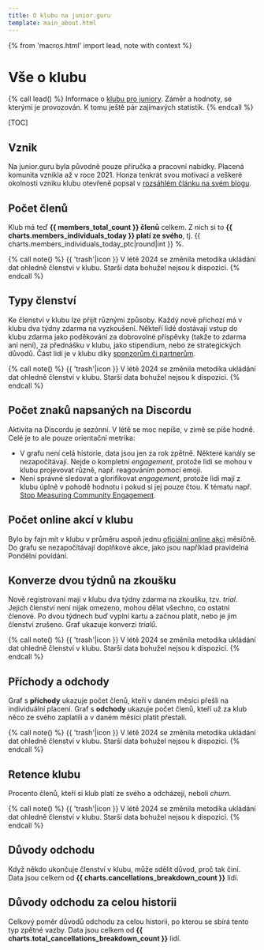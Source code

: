 ```yaml
---
title: O klubu na junior.guru
template: main_about.html
---
```


{% from 'macros.html' import lead, note with context %}

# Vše o klubu

{% call lead() %}
Informace o [klubu pro juniory](../club.md). Záměr a hodnoty, se kterými je provozován. K tomu ještě pár zajímavých statistik.
{% endcall %}

[TOC]

## Vznik

Na junior.guru byla původně pouze příručka a pracovní nabídky. Placená komunita vznikla až v roce 2021. Honza tenkrát svou motivaci a veškeré okolnosti vzniku klubu otevřeně popsal v [rozsáhlém článku na svém blogu](https://honzajavorek.cz/blog/spoustim-klub/).

## Počet členů

Klub má teď **{{ members_total_count }} členů** celkem. Z nich si to **{{ charts.members_individuals_today }} platí ze svého**, tj. {{ charts.members_individuals_today_ptc|round|int }} %.

{% call note() %}
  {{ 'trash'|icon }} V létě 2024 se změnila metodika ukládání dat ohledně členství v klubu. Starší data bohužel nejsou k dispozici.
{% endcall %}

<div class="chart-scroll"><div class="chart-container"><canvas
    class="chart" width="400" height="300"
    data-chart-type="line"
    data-chart="{{ {
        'labels': charts.members_labels,
        'datasets': [
            {
                'label': 'všechna členství',
                'data': charts.members,
                'borderColor': '#1755d1',
                'borderWidth': 2,
            },
            {
                'label': 'všechna individuální členství',
                'data': charts.members_individuals,
                'borderColor': '#1755d1',
                'borderWidth': 1,
            },
        ],
    }|tojson|forceescape }}"
    data-chart-options="{{ {
        'interaction': {'mode': 'index'},
        'scales': {'y': {'beginAtZero': true}},
        'plugins': {'annotation': charts.members_annotations},
    }|tojson|forceescape }}"></canvas></div></div>

## Typy členství

Ke členství v klubu lze přijít různými způsoby. Každý nově příchozí má v klubu dva týdny zdarma na vyzkoušení. Někteří lidé dostávají vstup do klubu zdarma jako poděkování za dobrovolné příspěvky (takže to zdarma ani není), za přednášku v klubu, jako stipendium, nebo ze strategických důvodů. Část lidí je v klubu díky [sponzorům či partnerům](./sponsors-partners.md).

{% call note() %}
  {{ 'trash'|icon }} V létě 2024 se změnila metodika ukládání dat ohledně členství v klubu. Starší data bohužel nejsou k dispozici.
{% endcall %}

<div class="chart-scroll"><div class="chart-container"><canvas
    class="chart" width="400" height="300"
    data-chart-type="bar"
    data-chart="{{ {
        'labels': charts.subscription_types_breakdown_labels,
        'datasets': [
            {
                'label': 'neplatí členství',
                'data': charts.subscription_types_breakdown.pop('free'),
                'backgroundColor': '#ddd',
            },
            {
                'label': 'dva týdny zdarma',
                'data': charts.subscription_types_breakdown.pop('trial'),
                'backgroundColor': '#a9a9a9',
            },
            {
                'label': 'mají stipendium',
                'data': charts.subscription_types_breakdown.pop('finaid'),
                'backgroundColor': '#02cabb',
            },
            {
                'label': 'členství zajistil partner',
                'data': charts.subscription_types_breakdown.pop('partner'),
                'backgroundColor': '#00b7eb',
            },
            {
                'label': 'členství platí firma',
                'data': charts.subscription_types_breakdown.pop('sponsor'),
                'backgroundColor': '#083284',
            },
            {
                'label': 'členství si platí sami, ročně',
                'data': charts.subscription_types_breakdown.pop('yearly'),
                'backgroundColor': '#638cdd',
            },
            {
                'label': 'členství si platí sami, měsíčně',
                'data': charts.subscription_types_breakdown.pop('monthly'),
                'backgroundColor': '#1755d1',
            },
        ],
    }|tojson|forceescape }}"
    {{ charts.subscription_types_breakdown.keys()|list|assert_empty }}
    data-chart-options="{{ {
        'interaction': {'mode': 'index'},
        'scales': {'x': {'stacked': True}, 'y': {'stacked': True}},
        'plugins': {'annotation': charts.subscription_types_breakdown_annotations},
    }|tojson|forceescape }}"></canvas></div></div>

## Počet znaků napsaných na Discordu

Aktivita na Discordu je sezónní. V létě se moc nepíše, v zimě se píše hodně. Celé je to ale pouze orientační metrika:

- V grafu není celá historie, data jsou jen za rok zpětně. Některé kanály se nezapočítávají. Nejde o kompletní _engagement_, protože lidi se mohou v klubu projevovat různě, např. reagováním pomocí emoji.
- Není správné sledovat a glorifikovat _engagement_, protože lidi mají z klubu úplně v pohodě hodnotu i pokud si jej pouze čtou. K tématu např. [Stop Measuring Community Engagement](https://rosie.land/posts/stop-measuring-community-engagement/).

<div class="chart-scroll"><div class="chart-container"><canvas
    class="chart" width="400" height="230"
    data-chart-type="line"
    data-chart="{{ {
        'labels': charts.club_content_labels,
        'datasets': [
            {
                'label': 'počet znaků napsaných na Discordu',
                'data': charts.club_content,
                'borderColor': '#1755d1',
                'borderWidth': 2,
            },
        ]
    }|tojson|forceescape }}"
    data-chart-options="{{ {
        'interaction': {'mode': 'index'},
        'scales': {'y': {'beginAtZero': true}},
        'plugins': {'annotation': charts.club_content_annotations},
    }|tojson|forceescape }}"></canvas></div></div>

## Počet online akcí v klubu

Bylo by fajn mít v klubu v průměru aspoň jednu [oficiální online akci](../events.md) měsíčně. Do grafu se nezapočítávají doplňkové akce, jako jsou například pravidelná Pondělní povídání.

<div class="chart-scroll"><div class="chart-container"><canvas
    class="chart" width="400" height="230"
    data-chart-type="line"
    data-chart="{{ {
        'labels': charts.events_labels,
        'datasets': [
            {
                'label': 'počet oficiálních akcí',
                'data': charts.events,
                'borderColor': '#1755d1',
                'borderWidth': 2,
            },
            {
                'label': 'počet oficiálních akcí TTM/12',
                'data': charts.events_ttm,
                'borderColor': '#1755d1',
                'borderWidth': 1,
            },
        ]
    }|tojson|forceescape }}"
    data-chart-options="{{ {
        'interaction': {'mode': 'index'},
        'scales': {'y': {'beginAtZero': true}},
        'plugins': {'annotation': charts.events_annotations},
    }|tojson|forceescape }}"></canvas></div></div>

## Konverze dvou týdnů na zkoušku

Nově registrovaní mají v klubu dva týdny zdarma na zkoušku, tzv. _trial_.
Jejich členství není nijak omezeno, mohou dělat všechno, co ostatní členové.
Po dvou týdnech buď vyplní kartu a začnou platit, nebo je jim členství zrušeno.
Graf ukazuje konverzi _trialů_.

{% call note() %}
  {{ 'trash'|icon }} V létě 2024 se změnila metodika ukládání dat ohledně členství v klubu. Starší data bohužel nejsou k dispozici.
{% endcall %}

<div class="chart-scroll"><div class="chart-container"><canvas
    class="chart" width="400" height="230"
    data-chart-type="line"
    data-chart="{{ {
        'labels': charts.trials_conversion_labels,
        'datasets': [
            {
                'label': '% konverze trialu',
                'data': charts.trials_conversion,
                'borderColor': '#1755d1',
                'borderWidth': 2,
            },
        ]
    }|tojson|forceescape }}"
    data-chart-options="{{ {
        'interaction': {'mode': 'index'},
        'scales': {'y': {'beginAtZero': true}},
        'plugins': {'annotation': charts.trials_conversion_annotations},
    }|tojson|forceescape }}"></canvas></div></div>

## Příchody a odchody

Graf s **příchody** ukazuje počet členů, kteří v daném měsíci přešli na individuální placení. Graf s **odchody** ukazuje počet členů, kteří už za klub něco ze svého zaplatili a v daném měsíci platit přestali.

{% call note() %}
  {{ 'trash'|icon }} V létě 2024 se změnila metodika ukládání dat ohledně členství v klubu. Starší data bohužel nejsou k dispozici.
{% endcall %}

<div class="chart-scroll"><div class="chart-container"><canvas
    class="chart" width="400" height="230"
    data-chart-type="line"
    data-chart="{{ {
        'labels': charts.signups_labels,
        'datasets': [
            {
                'label': 'nová individuální členství',
                'data': charts.signups,
                'borderColor': '#1755d1',
                'borderWidth': 2,
            },
            {
                'label': 'odchody individuálních členů',
                'data': charts.quits,
                'borderColor': '#dc3545',
                'borderWidth': 2,
            },
        ]
    }|tojson|forceescape }}"
    data-chart-options="{{ {
        'interaction': {'mode': 'index'},
        'scales': {'y': {'beginAtZero': true}},
        'plugins': {'annotation': charts.signups_annotations},
    }|tojson|forceescape }}"></canvas></div></div>

## Retence klubu

Procento členů, kteří si klub platí ze svého a odcházejí, neboli _churn_.

{% call note() %}
  {{ 'trash'|icon }} V létě 2024 se změnila metodika ukládání dat ohledně členství v klubu. Starší data bohužel nejsou k dispozici.
{% endcall %}

<div class="chart-scroll"><div class="chart-container"><canvas
    class="chart" width="400" height="230"
    data-chart-type="line"
    data-chart="{{ {
        'labels': charts.churn_labels,
        'datasets': [
            {
                'label': '% úbytku individuálních členů',
                'data': charts.churn,
                'borderColor': '#dc3545',
                'borderWidth': 2,
            },
        ]
    }|tojson|forceescape }}"
    data-chart-options="{{ {
        'interaction': {'mode': 'index'},
        'scales': {'y': {'beginAtZero': true}},
        'plugins': {'annotation': charts.churn_annotations},
    }|tojson|forceescape }}"></canvas></div></div>

## Důvody odchodu

Když někdo ukončuje členství v klubu, může sdělit důvod, proč tak činí.
Data jsou celkem od **{{ charts.cancellations_breakdown_count }}** lidí.

<div class="chart-scroll"><div class="chart-container"><canvas
    class="chart" width="400" height="300"
    data-chart-type="bar"
    data-chart="{{ {
        'labels': charts.cancellations_breakdown_labels,
        'datasets': [
            {
                'label': '% neudali důvod',
                'data': charts.cancellations_breakdown.pop('unknown'),
                'backgroundColor': '#ddd',
            },
            {
                'label': '% jiný důvod',
                'data': charts.cancellations_breakdown.pop('other'),
                'backgroundColor': '#a9a9a9',
            },
            {
                'label': '% klub už nepotřebuju',
                'data': charts.cancellations_breakdown.pop('necessity'),
                'backgroundColor': '#1755d1',
            },
            {
                'label': '% potřeboval(a) jsem klub na omezenou dobu',
                'data': charts.cancellations_breakdown.pop('temporary_use'),
                'backgroundColor': '#02cabb',
            },
            {
                'label': '% vybral(a) jsem jinou službu, která mi vyhovuje víc',
                'data': charts.cancellations_breakdown.pop('competition'),
                'backgroundColor': '#083284',
            },
            {
                'label': '% klub nesplnil moje očekávání',
                'data': charts.cancellations_breakdown.pop('misunderstood'),
                'backgroundColor': '#00b7eb',
            },
            {
                'label': '% klub je moc drahý',
                'data': charts.cancellations_breakdown.pop('affordability'),
                'backgroundColor': '#dc3545',
            },
        ],
    }|tojson|forceescape }}"
    {{ charts.cancellations_breakdown.keys()|list|assert_empty }}
    data-chart-options="{{ {
        'interaction': {'mode': 'index'},
        'scales': {'x': {'stacked': True}, 'y': {'stacked': True, 'beginAtZero': true, 'max': 100}},
        'plugins': {'annotation': charts.cancellations_breakdown_annotations},
    }|tojson|forceescape }}"></canvas></div></div>

## Důvody odchodu za celou historii

Celkový poměr důvodů odchodu za celou historii, po kterou se sbírá tento typ zpětné vazby.
Data jsou celkem od **{{ charts.total_cancellations_breakdown_count }}** lidí.

<div class="chart-scroll"><div class="chart-container"><canvas
    class="chart" width="400" height="230"
    data-chart-type="pie"
    data-chart="{{ {
        'labels': {
            'unknown': '% neudali důvod',
            'other': '% jiný důvod',
            'necessity': '% klub už nepotřebuju',
            'temporary_use': '% potřeboval(a) jsem klub na omezenou dobu',
            'competition': '% vybral(a) jsem jinou službu, která mi vyhovuje víc',
            'misunderstood': '% klub nesplnil moje očekávání',
            'affordability': '% klub je moc drahý',
        }|mapping(charts.total_cancellations_breakdown.keys()),
        'datasets': [
            {
                'data': charts.total_cancellations_breakdown.values()|list,
                'backgroundColor': {
                    'unknown': '#ddd',
                    'other': '#a9a9a9',
                    'necessity': '#1755d1',
                    'temporary_use': '#02cabb',
                    'competition': '#083284',
                    'misunderstood': '#00b7eb',
                    'affordability': '#dc3545',
                }|mapping(charts.total_cancellations_breakdown.keys())
            },
        ],
    }|tojson|forceescape }}"
    data-chart-options="{{ {
        'scales': None,
        'aspectRatio': 2,
    }|tojson|forceescape }}"
    data-chart-milestones-offset-ptc="0"></canvas></div></div>
